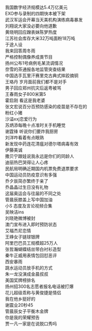 我国数字经济规模达5.4万亿美元  
EXO参与录制的四期快本被下架  
武汉军运会开幕当天美机构演练病毒暴发  
刘翔说大家没必要向他道歉  
黄晓明回应蹭表妹陈梦热度  
江苏社会库存大米32万吨面粉18万吨  
于途人设  
我来回答周冬雨  
严格控制偶像养成类节目  
扬州公布1号病例毛某流调情况  
奈雪的茶通报各地监管突查结果  
中国选手瓦里汗赛里克古典式摔跤摘铜  
王珞丹 岁月面前我们都不是对手  
男子回应郑州抗灾后返粤被骂  
王春雨女子800米第5  
霍启刚 看这是我老婆  
张文宏说百分百预防感染的疫苗是不存在的  
粉红小猪  
沙溢xxj恋爱行为  
苏炳添每晚十点准时关手机睡觉  
谢霆锋 听说你们要炸我厨房  
刘洋咋看着有点眼熟  
新发现中药连花清瘟对德尔塔病毒有效  
伊藤美诚  
撒贝宁跟娃说我永远是你们的同龄人  
迪丽热巴哭得让人心疼  
民航局明确近期国内机票免费退票要求  
中国运动员防疫意识有多强  
乔夕辰简亦繁终于亲了  
乔晶晶过生日没有礼物  
这届奥运会与往届的不同之处  
管晨辰膝盖上写中国加油  
小S 态度及言论视频合集  
吴映洁ins  
刘晓艳微博被封  
澳门宣布进入即时预防状态  
艾福杰尼恋情  
王峥女子链球银牌  
阿里巴巴员工规模超25万人  
张哲瀚蝴蝶结丝带白衬衫造型  
秦牛正威用表情包回怼恶评  
西安暴雨  
跳水运动员放手机的方式  
朱一龙没演成金晨叔叔  
美国奖牌榜排名  
扬州招300名志愿者报名电话被打爆  
花儿超级乖称与黄俊捷是情侣  
我在他乡挺好的  
谢震业20秒45  
管晨辰女子平衡木金牌  
你是我的荣耀预告  
贾一凡一家是在说脱口秀吗  
